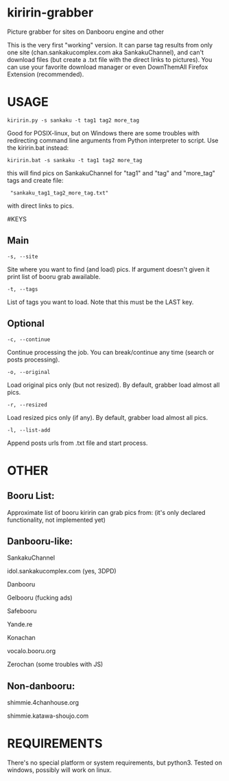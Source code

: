 # kiririn-grabber

Picture grabber for sites on Danbooru engine and other

This is the very first "working" version. It can parse tag results from only
one site (chan.sankakucomplex.com aka SankakuChannel), and can't download files
(but create a .txt file with the direct links to pictures). You can use your
favorite download manager or even DownThemAll Firefox Extension (recommended).

# USAGE

    kiririn.py -s sankaku -t tag1 tag2 more_tag

Good for POSIX-linux, but on Windows there are some troubles with redirecting
command line arguments from Python interpreter to script. Use the kiririn.bat
instead:

    kiririn.bat -s sankaku -t tag1 tag2 more_tag

this will find pics on SankakuChannel for "tag1" and "tag" and "more_tag" tags
and create file:

     "sankaku_tag1_tag2_more_tag.txt"

with direct links to pics.

#KEYS

Main
-------

    -s, --site
Site where you want to find (and load) pics. If argument doesn't given it
print list of booru grab awailable.

    -t, --tags
List of tags you want to load. Note that this must be the LAST key.

Optional
-------

    -c, --continue
Continue processing the job. You can break/continue any time (search or posts
processing).

    -o, --original
Load original pics only (but not resized). By default, grabber load almost
all pics.

    -r, --resized
Load resized pics only (if any). By default, grabber load almost all pics.

    -l, --list-add
Append posts urls from .txt file and start process.

# OTHER

Booru List:
-------

Approximate list of booru kiririn can grab pics from:
(it's only declared functionality, not implemented yet)

Danbooru-like:
-------

SankakuChannel

idol.sankakucomplex.com (yes, 3DPD)

Danbooru

Gelbooru (fucking ads)

Safebooru

Yande.re

Konachan

vocalo.booru.org

Zerochan (some troubles with JS)

Non-danbooru:
-------
shimmie.4chanhouse.org

shimmie.katawa-shoujo.com

# REQUIREMENTS

There's no special platform or system requirements, but python3. Tested on
windows, possibly will work on linux.

